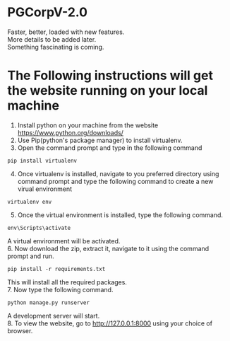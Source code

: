 # PGCorpV-2.0
Faster, better, loaded with new features.<br>
More details to be added later.<br>
Something fascinating is coming.<br>

# The Following instructions will get the website running on your local machine

1. Install python on your machine from the website https://www.python.org/downloads/
2. Use Pip(python's package manager) to install virtualenv.
3. Open the command prompt and type in the following command
```
pip install virtualenv
```
4. Once virtualenv is installed, navigate to you preferred directory using command prompt and type the following command to create a new virual environment
```
virtualenv env
```
5. Once the virtual environment is installed, type the following command.
```
env\Scripts\activate
```
A virtual environment will be activated.<br>
6. Now download the zip, extract it, navigate to it using the command prompt and run.
```
pip install -r requirements.txt
```
This will install all the required packages.<br>
7. Now type the following command.
```
python manage.py runserver
```
A development server will start.<br>
8. To view the website, go to http://127.0.0.1:8000 using your choice of browser.
